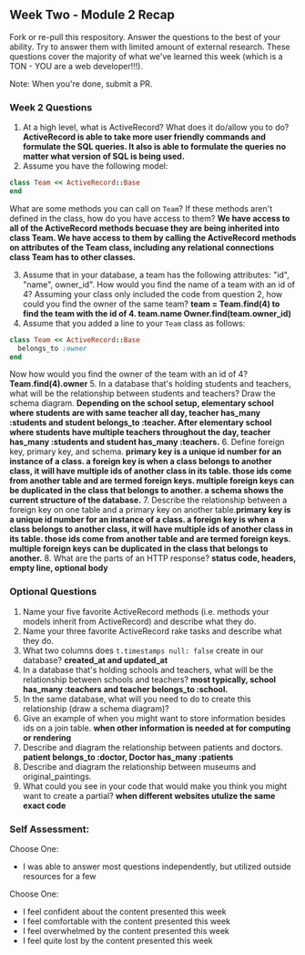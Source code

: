## Week Two - Module 2 Recap

Fork or re-pull this respository. Answer the questions to the best of your ability. Try to answer them with limited amount of external research. These questions cover the majority of what we've learned this week (which is a TON - YOU are a web developer!!!).

Note: When you're done, submit a PR.


### Week 2 Questions

1. At a high level, what is ActiveRecord? What does it do/allow you to do?
**ActiveRecord is able to take more user friendly commands and formulate the SQL queries. It also is able to formulate the queries no matter what version of SQL is being used.**
2. Assume you have the following model:

```ruby
class Team << ActiveRecord::Base
end
```

What are some methods you can call on `Team`? If these methods aren't defined in the class, how do you have access to them?
**We have access to all of the ActiveRecord methods becuase they are being inherited into class Team. We have access to them by calling the ActiveRecord methods on attributes of the Team class, including any relational connections class Team has to other classes.**

3. Assume that in your database, a team has the following attributes: "id", "name", owner_id". How would you find the name of a team with an id of 4? Assuming your class only included the code from question 2, how could you find the owner of the same team?
**team = Team.find(4) to find the team with the id of 4. team.name  Owner.find(team.owner_id)**
4. Assume that you added a line to your `Team` class as follows:

```ruby
class Team << ActiveRecord::Base
  belongs_to :owner
end
```

Now how would you find the owner of the team with an id of 4?
**Team.find(4).owner**
5. In a database that's holding students and teachers, what will be the relationship between students and teachers? Draw the schema diagram.
**Depending on the school setup, elementary school where students are with same teacher all day, teacher has_many :students and student belongs_to :teacher. After elementary school where students have multiple teachers throughout the day, teacher has_many :students and student has_many :teachers.**
6. Define foreign key, primary key, and schema.
**primary key is a unique id number for an instance of a class. a foreign key is when a class belongs to another class, it will have multiple ids of another class in its table. those ids come from another table and are termed foreign keys. multiple foreign keys can be duplicated in the class that belongs to another. a schema shows the current structure of the database.**
7. Describe the relationship between a foreign key on one table and a primary key on another table.**primary key is a unique id number for an instance of a class. a foreign key is when a class belongs to another class, it will have multiple ids of another class in its table. those ids come from another table and are termed foreign keys. multiple foreign keys can be duplicated in the class that belongs to another.**
8. What are the parts of an HTTP response? **status code, headers, empty line, optional body**


### Optional Questions

1. Name your five favorite ActiveRecord methods (i.e. methods your models inherit from ActiveRecord) and describe what they do.
2. Name your three favorite ActiveRecord rake tasks and describe what they do.
3. What two columns does `t.timestamps null: false` create in our database? **created_at and updated_at**
4. In a database that's holding schools and teachers, what will be the relationship between schools and teachers? **most typically, school has_many :teachers and teacher belongs_to :school.**
5. In the same database, what will you need to do to create this relationship (draw a schema diagram)?
6. Give an example of when you might want to store information besides ids on a join table. **when other information is needed at for computing or rendering**
7. Describe and diagram the relationship between patients and doctors. **patient belongs_to :doctor, Doctor has_many :patients**
8. Describe and diagram the relationship between museums and original_paintings.
9. What could you see in your code that would make you think you might want to create a partial? **when different websites utulize the same exact code**

### Self Assessment:
Choose One:

* I was able to answer most questions independently, but utilized outside resources for a few


Choose One:
* I feel confident about the content presented this week
* I feel comfortable with the content presented this week
* I feel overwhelmed by the content presented this week
* I feel quite lost by the content presented this week
